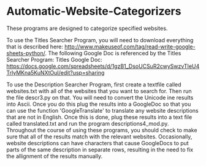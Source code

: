 # Automatic-Website-Categorizers

These programs are designed to categorize specified websites.

To use the Titles Searcher Program, you will need to download everything that is described here: http://www.makeuseof.com/tag/read-write-google-sheets-python/. The following Google Doc is referenced by the Titles Searcher Program:
Titles Google Doc: https://docs.google.com/spreadsheets/d/1gzB1_DsoUCSuR2cwySwzvTIeU4TrlyMKna5KuNXtOuI/edit?usp=sharing

To use the Description Searcher Program, first create a textfile called websites.txt with all of the websites that you want to search for. Then run the file descr3.py on that. You will need to convert the Unicode ine results into Ascii. Once you do this plug the results into a GoogleDoc so that you can use the function 'GoogleTranslate' to translate any website descriptions that are not in English. Once this is done, plug these results into a text file called translated.txt and run the program descriptions4_mod.py. Throughout the course of using these programs, you should check to make sure that all of the results match with the relevant websites. Occasionally, website descriptions can have characters that cause GoogleDocs to put parts of the same description in separate rows, resulting in the need to fix the allignment of the results manually.

